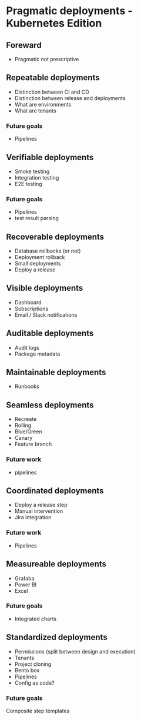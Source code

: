# Pragmatic deployments - Kubernetes Edition

## Foreward

* Pragmatic not prescriptive

## Repeatable deployments

* Distinction between CI and CD
* Distinction between release and deployments
* What are environments
* What are tenants

### Future goals
* Pipelines

## Verifiable deployments

* Smoke testing
* Integration testing
* E2E testing

### Future goals
* Pipelines
* test result parsing

## Recoverable deployments

* Database rollbacks (or not)
* Deployment rollback
* Small deployments
* Deploy a release

## Visible deployments

* Dashboard
* Subscriptions
* Email / Slack notifications

## Auditable deployments

* Audit logs
* Package metadata

## Maintainable deployments

* Runbooks

## Seamless deployments

* Recreate
* Rolling
* Blue/Green
* Canary
* Feature branch

### Future work
* pipelines

## Coordinated deployments

* Deploy a release step
* Manual intervention
* Jira integration

### Future work
* Pipelines

## Measureable deployments

* Grafaba
* Power BI
* Excel

### Future goals

* Integrated charts

## Standardized deployments

* Permissions (split between design and execution)
* Tenants
* Project cloning
* Bento box
* Pipelines
* Config as code?

### Future goals
Composite step templates
